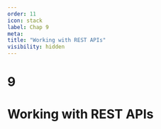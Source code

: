 ```yaml
---
order: 11
icon: stack
label: Chap 9
meta:
title: "Working with REST APIs"
visibility: hidden
---
```


# 9

# Working with REST APIs

